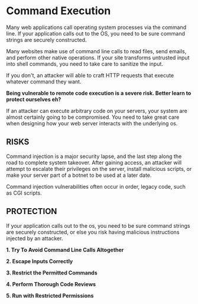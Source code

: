 # Command Execution

Many web applications call operating system processes via the command line. If your application calls out to the OS, you need to be sure command strings are securely constructed.

Many websites make use of command line calls to read files, send emails, and perform other native operations. If your site transforms untrusted input into shell commands, you need to take care to sanitize the input.

If you don't, an attacker will able to craft HTTP requests that execute whatever command they want.

**Being vulnerable to remote code execution is a severe risk. Better learn to protect ourselves eh?**

If an attacker can execute arbitrary code on your servers, your system are almost certainly going to be compromised. You need to take great care when designing how your web server interacts with the underlying os.

## RISKS

Command injection is a major security lapse, and the last step along the road to complete system takeover. After gaining access, an attacker will attempt to escalate their privileges on the server, install malicious scripts, or make your server part of a botnet to be used at a later date.

Command injection vulnerabilities often occur in order, legacy code, such as CGI scripts.

## PROTECTION

If your application calls out to the os, you need to be sure command strings are securely constructed, or else you risk having malicious instructions injected by an attacker.

**1. Try To Avoid Command Line Calls Altogether**

**2. Escape Inputs Correctly**

**3. Restrict the Permitted Commands**

**4. Perform Thorough Code Reviews**

**5. Run with Restricted Permissions**
